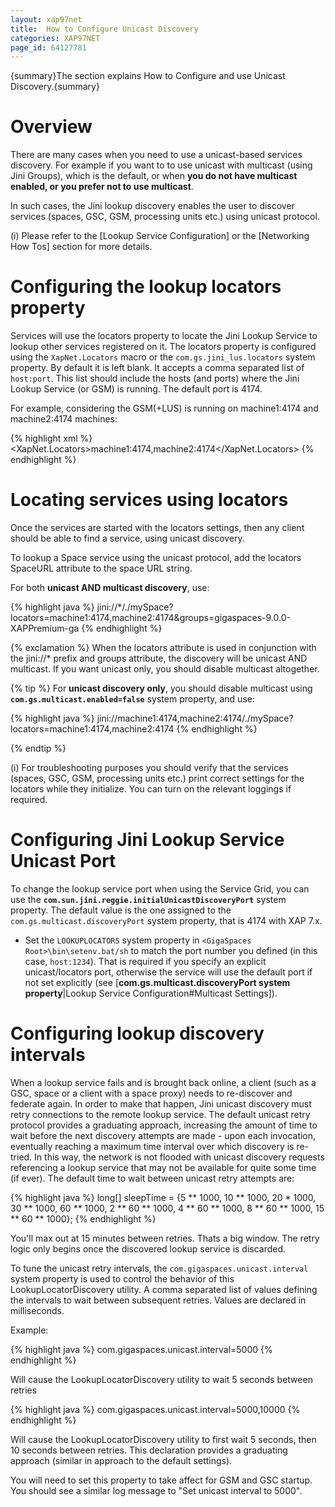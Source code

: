 ```yaml
---
layout: xap97net
title:  How to Configure Unicast Discovery
categories: XAP97NET
page_id: 64127781
---
```


{summary}The section explains How to Configure and use Unicast Discovery.{summary}

# Overview

There are many cases when you need to use a unicast-based services discovery. For example if you want to to use unicast with multicast (using Jini Groups), which is the default, or when **you do not have multicast enabled, or you prefer not to use multicast**.

In such cases, the Jini lookup discovery enables the user to discover services (spaces, GSC, GSM, processing units etc.) using unicast protocol.

(i) Please refer to the [Lookup Service Configuration] or the [Networking How Tos] section for more details.

# Configuring the lookup locators property

Services will use the locators property to locate the Jini Lookup Service to lookup other services registered on it. The locators property is configured using the `XapNet.Locators` macro or the `com.gs.jini_lus.locators` system property. By default it is left blank. It accepts a comma separated list of `host:port`. This list should include the hosts (and ports) where the Jini Lookup Service (or GSM) is running. The default port is 4174.

For example, considering the GSM(+LUS) is running on machine1:4174 and machine2:4174 machines:

{% highlight xml %}
<XapNet.Locators>machine1:4174,machine2:4174</XapNet.Locators>
{% endhighlight %}


# Locating services using locators

Once the services are started with the locators settings, then any client should be able to find a service, using unicast discovery.

To lookup a Space service using the unicast protocol, add the locators SpaceURL attribute to the space URL string.

For both **unicast AND multicast discovery**, use:


{% highlight java %}
jini://*/./mySpace?locators=machine1:4174,machine2:4174&groups=gigaspaces-9.0.0-XAPPremium-ga
{% endhighlight %}


{% exclamation %} When the locators attribute is used in conjunction with the jini://* prefix and groups attribute, the discovery will be unicast AND multicast.
If you want unicast only, you should disable multicast altogether.


{% tip %}
For **unicast discovery only**, you should disable multicast using **`com.gs.multicast.enabled=false`** system property, and use:

{% highlight java %}
jini://machine1:4174,machine2:4174/./mySpace?locators=machine1:4174,machine2:4174
{% endhighlight %}

{% endtip %}


(i) For troubleshooting purposes you should verify that the services (spaces, GSC, GSM, processing units etc.) print correct settings for the locators while they initialize. You can turn on the relevant loggings if required.

# Configuring Jini Lookup Service Unicast Port

To change the lookup service port when using the Service Grid, you can use the **`com.sun.jini.reggie.initialUnicastDiscoveryPort`** system property. The default value is the one assigned to the `com.gs.multicast.discoveryPort` system property, that is 4174 with XAP 7.x.
- Set the `LOOKUPLOCATORS` system property in `<GigaSpaces Root>\bin\setenv.bat/sh` to match the port number you defined (in this case, `host:1234`). That is required if you specify an explicit unicast/locators port, otherwise the service will use the default port if not set explicitly (see [**com.gs.multicast.discoveryPort system property**|Lookup Service Configuration#Multicast Settings]).

# Configuring lookup discovery intervals

When a lookup service fails and is brought back online, a client (such as a GSC, space or a client with a space proxy) needs to re-discover and federate again. In order to make that happen, Jini unicast discovery must retry connections to the remote lookup service. The default unicast retry protocol provides a graduating approach, increasing the amount of time to wait before the next discovery attempts are made - upon each invocation, eventually reaching a maximum time interval over which discovery is re-tried. In this way, the network is not flooded with unicast discovery requests referencing a lookup service that may not be available for quite some time (if ever). The default time to wait between unicast retry attempts are:


{% highlight java %}
long[] sleepTime = {5 ** 1000, 10 ** 1000, 20 * 1000,
                                    30 ** 1000, 60 ** 1000,
                                    2 ** 60 ** 1000, 4 ** 60 ** 1000,
                                    8 ** 60 ** 1000, 15 ** 60 ** 1000};
{% endhighlight %}


You'll max out at 15 minutes between retries. Thats a big window.
The retry logic only begins once the discovered lookup service is discarded.

To tune the unicast retry intervals, the `com.gigaspaces.unicast.interval` system property is used to control the behavior of this LookupLocatorDiscovery utility. A comma separated list of values defining the intervals to wait between subsequent retries. Values are declared in milliseconds.

Example:

{% highlight java %}
com.gigaspaces.unicast.interval=5000
{% endhighlight %}

Will cause the LookupLocatorDiscovery utility to wait 5 seconds between retries

{% highlight java %}
com.gigaspaces.unicast.interval=5000,10000
{% endhighlight %}

Will cause the LookupLocatorDiscovery utility to first wait 5 seconds, then 10 seconds between retries. This declaration provides a graduating approach (similar in approach to the default settings).

You will need to set this property to take affect for GSM and GSC startup. You should see a similar log message to "Set unicast interval to 5000".